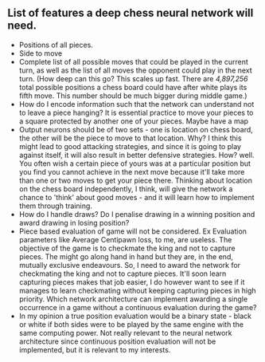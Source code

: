 List of features a deep chess neural network will need.
-----------
 - Positions of all pieces.
 - Side to move
 - Complete list of all possible moves that could be played in the current turn, as well as the list of all moves the opponent could play in the next turn. (How deep can this go? This scales up fast. There are *4,897,256* total possible positions a chess board could have after white plays its fifth move. This number should be much bigger during middle game.)
 - How do I encode information such that the network can understand not to leave a piece hanging? It is essential practice to move your pieces to a square protected by another one of your pieces. Maybe have a map
 - Output neurons should be of two sets - one is location on chess board, the other will be the piece to move to that location. Why? I think this might lead to good attacking strategies, and since it is going to play against itself, it will also result in better defensive strategies. How? well. You often wish a certain piece of yours was at a particular position but you find you cannot achieve in the next move because it'll take more than one or two moves to get your piece there. Thinking about location on the chess board independently, I think, will give the network a chance to 'think' about good moves - and it will learn how to implement them through training.
 - How do I handle draws? Do I penalise drawing in a winning position and award drawing in losing position?
 - Piece based evaluation of game will not be considered. Ex Evaluation parameters like Average Centipawn loss, to me, are useless. The objective of the game is to checkmate the king and not to capture pieces. The might go along hand in hand but they are, in the end, mutually exclusive endeavours. So, I need to award the network for checkmating the king and not to capture pieces. It'll soon learn capturing pieces makes that job easier, I do however want to see if it manages to learn checkmating without keeping capturing pieces in high priority. Which network architecture can implement awarding a single occurrence in a game without a continuous evaluation during the game?
 - In my opinion a true position evaluation would be a binary state - black or white if both sides were to be played by the same engine with the same computing power. Not really relevant to the neural network architecture since continuous position evaluation will not be implemented, but it is relevant to my interests.
<!--stackedit_data:
eyJoaXN0b3J5IjpbLTc0OTgyMDM1N119
-->